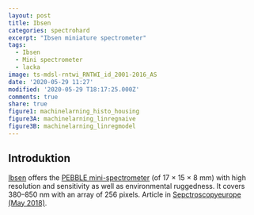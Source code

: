 ```yaml
---
layout: post
title: Ibsen
categories: spectrohard
excerpt: "Ibsen miniature spectrometer"
tags:
  - Ibsen
  - Mini spectrometer
  - lacka
image: ts-mdsl-rntwi_RNTWI_id_2001-2016_AS
date: '2020-05-29 11:27'
modified: '2020-05-29 T18:17:25.000Z'
comments: true
share: true
figure1: machinelarning_histo_housing
figure3A: machinelarning_linregnaive
figure3B: machinelarning_linregmodel
---
```


## Introduktion

[Ibsen](http://www.ibsen.com) offers the [PEBBLE mini-spectrometer](https://ibsen.com/products/oem-spectrometers/pebble-spectrometers/) (of 17 × 15 × 8 mm) with high resolution and sensitivity as well as environmental ruggedness. It covers 380–850 nm with an array of 256 pixels. Article in [Sepctroscopyeurope (May 2018)](https://www.spectroscopyeurope.com/product/miniature-visible-oem-spectrometer).

